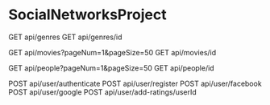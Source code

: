 # SocialNetworksProject

GET api/genres
GET api/genres/id

GET api/movies?pageNum=1&pageSize=50
GET api/movies/id

GET api/people?pageNum=1&pageSize=50
GET api/people/id

POST api/user/authenticate
POST api/user/register
POST api/user/facebook
POST api/user/google
POST api/user/add-ratings/userId

